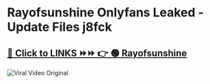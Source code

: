 
 # Rayofsunshine Onlyfans Leaked - Update Files j8fck

## <h2><a href="https://clipsfans.com/Rayofsunshine&ref=git">🔗 Click to LINKS ⏩⏩ 👉 🟢 Rayofsunshine </a></h2>

<a href="https://clipsfans.com/Rayofsunshine&ref=git" rel="nofollow" data-target="animated-image.originalLink"><img src="https://i.ibb.co.com/xMMVF88/686577567.gif" alt="Viral Video Original" style="max-width: 100%; display: inline-block;" data-target="animated-image.originalImage"></a>

